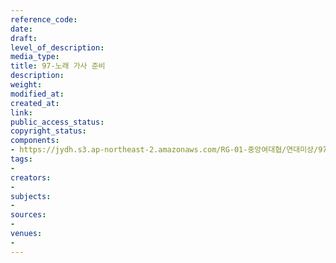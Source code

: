 ```yaml
---
reference_code: 
date: 
draft: 
level_of_description: 
media_type: 
title: 97-노래 가사 준비
description: 
weight: 
modified_at: 
created_at: 
link: 
public_access_status: 
copyright_status: 
components:
- https://jydh.s3.ap-northeast-2.amazonaws.com/RG-01-중앙여대협/연대미상/97-노래+가사+준비.pdf
tags:
- 
creators:
- 
subjects:
- 
sources:
- 
venues:
- 
---
```

